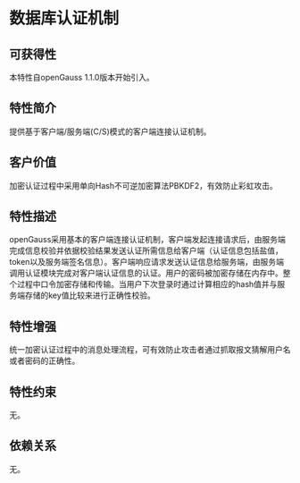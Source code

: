 # 数据库认证机制<a name="ZH-CN_TOPIC_0000001088406686"></a>

## 可获得性<a name="section65447064"></a>

本特性自openGauss 1.1.0版本开始引入。

## 特性简介<a name="section52152668"></a>

提供基于客户端/服务端\(C/S\)模式的客户端连接认证机制。

## 客户价值<a name="section66720832"></a>

加密认证过程中采用单向Hash不可逆加密算法PBKDF2，有效防止彩虹攻击。

## 特性描述<a name="section63616581"></a>

openGauss采用基本的客户端连接认证机制，客户端发起连接请求后，由服务端完成信息校验并依据校验结果发送认证所需信息给客户端（认证信息包括盐值，token以及服务端签名信息）。客户端响应请求发送认证信息给服务端，由服务端调用认证模块完成对客户端认证信息的认证。用户的密码被加密存储在内存中。整个过程中口令加密存储和传输。当用户下次登录时通过计算相应的hash值并与服务端存储的key值比较来进行正确性校验。

## 特性增强<a name="section35678325"></a>

统一加密认证过程中的消息处理流程，可有效防止攻击者通过抓取报文猜解用户名或者密码的正确性。

## 特性约束<a name="section06531946143616"></a>

无。

## 依赖关系<a name="section52669471"></a>

无。

